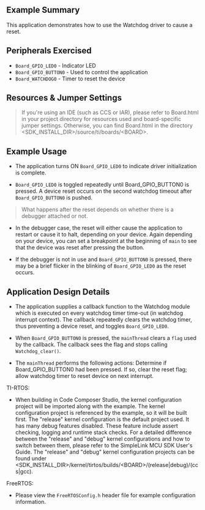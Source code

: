 ## Example Summary

This application demonstrates how to use the Watchdog driver to cause a
reset.

## Peripherals Exercised

* `Board_GPIO_LED0`      - Indicator LED
* `Board_GPIO_BUTTON0`   - Used to control the application
* `Board_WATCHDOG0` - Timer to reset the device

## Resources & Jumper Settings

> If you're using an IDE (such as CCS or IAR), please refer to Board.html in
your project directory for resources used and board-specific jumper settings.
Otherwise, you can find Board.html in the directory
&lt;SDK_INSTALL_DIR&gt;/source/ti/boards/&lt;BOARD&gt;.


## Example Usage

* The application turns ON `Board_GPIO_LED0` to indicate driver initialization
is complete.

* `Board_GPIO_LED0` is toggled repeatedly until Board_GPIO_BUTTON0 is pressed.
A device reset occurs on the second watchdog timeout after `Board_GPIO_BUTTON0`
is pushed.

> What happens after the reset depends on whether there is a debugger attached
or not.

* In the debugger case, the reset will either cause the application to restart
or cause it to halt, depending on your device. Again depending on your device,
you can set a breakpoint at the beginning of `main` to see that the device was
reset after pressing the button.

* If the debugger is not in use and `Board_GPIO_BUTTON0` is pressed, there may
be a brief flicker in the blinking of `Board_GPIO_LED0` as the reset occurs.

## Application Design Details

* The application supplies a callback function to the Watchdog module which
is executed on every watchdog timer time-out (in watchdog interrupt context).
The callback repeatedly clears the watchdog timer, thus preventing a device
reset, and toggles `Board_GPIO_LED0`.

* When `Board_GPIO_BUTTON0` is pressed, the `mainThread` clears a `flag` used
by the callback. The callback sees the flag and stops calling
`Watchdog_clear()`.

* The `mainThread` performs the following actions:
  Determine if Board_GPIO_BUTTON0 had been pressed.  If so, clear the reset
flag;
  allow watchdog timer to reset device on next interrupt.

TI-RTOS:

* When building in Code Composer Studio, the kernel configuration project will
be imported along with the example. The kernel configuration project is
referenced by the example, so it will be built first. The "release" kernel
configuration is the default project used. It has many debug features disabled.
These feature include assert checking, logging and runtime stack checks. For a
detailed difference between the "release" and "debug" kernel configurations and
how to switch between them, please refer to the SimpleLink MCU SDK User's
Guide. The "release" and "debug" kernel configuration projects can be found
under &lt;SDK_INSTALL_DIR&gt;/kernel/tirtos/builds/&lt;BOARD&gt;/(release|debug)/(ccs|gcc).

FreeRTOS:

* Please view the `FreeRTOSConfig.h` header file for example configuration
information.

